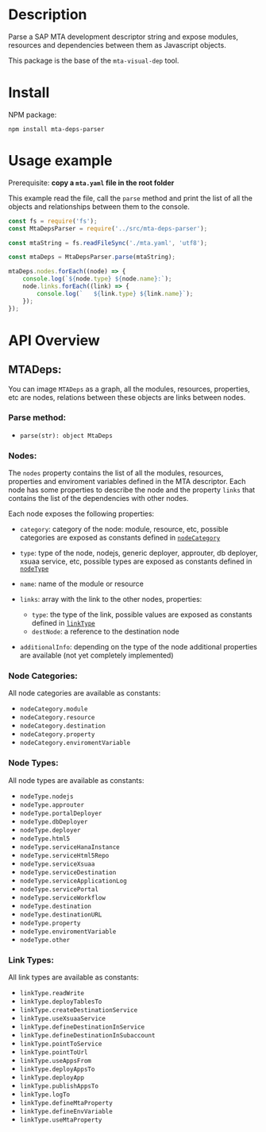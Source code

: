 # Description
Parse a SAP MTA development descriptor string and expose modules, resources and dependencies between them as Javascript objects.

This package is the base of the `mta-visual-dep` tool.

# Install

NPM package:
```
npm install mta-deps-parser
```

# Usage example

Prerequisite:
**copy a `mta.yaml` file in the root folder**

This example read the file, call the `parse` method and print the list of all the objects and relationships between them to the console.

```javascript
const fs = require('fs');
const MtaDepsParser = require('../src/mta-deps-parser');

const mtaString = fs.readFileSync('./mta.yaml', 'utf8');

const mtaDeps = MtaDepsParser.parse(mtaString);

mtaDeps.nodes.forEach((node) => {
    console.log(`${node.type} ${node.name}:`);
    node.links.forEach((link) => {
        console.log(`   ${link.type} ${link.name}`);
    });
});
```

# API Overview

## MTADeps:

You can image `MTADeps` as a graph, all the modules, resources, properties, etc are nodes, relations between these objects are links between nodes. 

### Parse method:

- `parse(str): object MtaDeps`

### Nodes:
The `nodes` property contains the list of all the modules, resources, properties and enviroment variables defined in the MTA descriptor.
Each node has some properties to describe the node and the property `links` that contains the list of the dependencies with other nodes.

Each node exposes the following properties:

* `category`: category of the node: module, resource, etc, possible categories are exposed as constants defined in [`nodeCategory`](https://github.com/sbarzaghialteaup/mta-deps-parser/new/master?readme=1#node-categories)

* `type`: type of the node, nodejs, generic deployer, approuter, db deployer, xsuaa service, etc, possible types are exposed as constants defined in [`nodeType`](https://github.com/sbarzaghialteaup/mta-deps-parser/new/master?readme=1#node-types)
* `name`: name of the module or resource
* `links`: array with the link to the other nodes, properties:
  * `type`: the type of the link, possible values are exposed as constants defined in [`linkType`](https://github.com/sbarzaghialteaup/mta-deps-parser/new/master?readme=1#link-types)
  * `destNode`: a reference to the destination node
* `additionalInfo`: depending on the type of the node additional properties are available (not yet completely implemented)

### Node Categories:

All node categories are available as constants:
  * `nodeCategory.module`
  * `nodeCategory.resource`
  * `nodeCategory.destination`
  * `nodeCategory.property`
  * `nodeCategory.enviromentVariable`
  
### Node Types:
  
All node types are available as constants:
  * `nodeType.nodejs`
  * `nodeType.approuter`
  * `nodeType.portalDeployer`
  * `nodeType.dbDeployer`
  * `nodeType.deployer`
  * `nodeType.html5`
  * `nodeType.serviceHanaInstance`
  * `nodeType.serviceHtml5Repo`
  * `nodeType.serviceXsuaa`
  * `nodeType.serviceDestination`
  * `nodeType.serviceApplicationLog`
  * `nodeType.servicePortal`
  * `nodeType.serviceWorkflow`
  * `nodeType.destination`
  * `nodeType.destinationURL`
  * `nodeType.property`
  * `nodeType.enviromentVariable`
  * `nodeType.other`

### Link Types:

All link types are available as constants:
  * `linkType.readWrite`
  * `linkType.deployTablesTo`
  * `linkType.createDestinationService`
  * `linkType.useXsuaaService`
  * `linkType.defineDestinationInService`
  * `linkType.defineDestinationInSubaccount`
  * `linkType.pointToService`
  * `linkType.pointToUrl`
  * `linkType.useAppsFrom`
  * `linkType.deployAppsTo`
  * `linkType.deployApp`
  * `linkType.publishAppsTo`
  * `linkType.logTo`
  * `linkType.defineMtaProperty`
  * `linkType.defineEnvVariable`
  * `linkType.useMtaProperty`